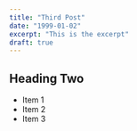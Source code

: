 ```yaml
---
title: "Third Post"
date: "1999-01-02"
excerpt: "This is the excerpt"
draft: true
---
```


## Heading Two

- Item 1
- Item 2
- Item 3
